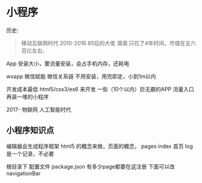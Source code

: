 # 小程序


历史:
 > 移动互联网时代 2010-2016
 85后的大佬 滴滴 只花了4年时间，市值在五六百亿左右、

App 安装大小，要流量安装，会占手机内存，还耗电

wxapp 微信赋能  微信关系链
不用安装，用完即走，小到1m以内 

开发成本最低 html5/css3/es6 来开发
一些（10个以内）巨无霸的APP  流量入口 再装一堆的小程序

 2017- 物联网  人工智能时代

 ## 小程序知识点
 编辑器会生成程序框架
 html5 的概念来做，页面的概念，
 pages
    index   首页
    log     是一个记录，不必要

根目录下
配置文件 package.json 有多少page都要在这注册
下面可以改navigationBar
